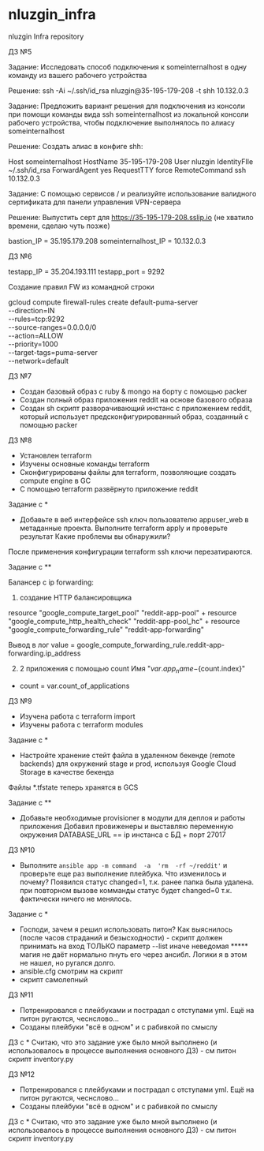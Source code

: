 # nluzgin_infra
nluzgin Infra repository


ДЗ №5

Задание:
Исследовать способ подключения к someinternalhost в одну команду из вашего рабочего устройства

Решение:
ssh -Ai ~/.ssh/id_rsa nluzgin@35-195-179-208 -t shh 10.132.0.3


Задание:
Предложить вариант решения для подключения из консоли при помощи команды вида ssh someinternalhost из локальной консоли рабочего устройства, чтобы подключение выполнялось по алиасу someinternalhost 

Решение:
Создать алиас в конфиге shh:

Host someinternalhost
	HostName 35-195-179-208
    User nluzgin
    IdentityFIle ~/.ssh/id_rsa
	ForwardAgent yes
	RequestTTY force
	RemoteCommand ssh 10.132.0.3


Задание:
С помощью сервисов / и реализуйте использование валидного сертификата для панели управления VPN-сервера

Решение:
Выпустить серт для https://35-195-179-208.sslip.io (не хватило времени, сделаю чуть позже)


bastion_IP = 35.195.179.208
someinternalhost_IP = 10.132.0.3


ДЗ №6


testapp_IP = 35.204.193.111
testapp_port = 9292

Создание правил FW из командной строки

gcloud compute firewall-rules create default-puma-server \
	--direction=IN \
	--rules=tcp:9292 \
	--source-ranges=0.0.0.0/0 \
	--action=ALLOW \
	--priority=1000 \
	--target-tags=puma-server \
	--network=default

ДЗ №7
- Создан базовый образ с ruby & mongo на борту с помощью packer
- Создан полный образ приложения reddit на основе базового образа
- Создан sh скрипт разворачивающий инстанс с приложением reddit, который использует предсконфигурированный образ, созданный с помощью packer

ДЗ №8
- Установлен terraform
- Изучены основные команды terraform
- Сконфигурированы файлы для terraform, позволяющие создать compute engine в GC
- С помощью terraform развёрнуто приложение reddit

Задание с *

- Добавьте в веб интерфейсе ssh ключ пользователю appuser_web в метаданные проекта. Выполните terraform apply и проверьте результат Какие проблемы вы обнаружили? 

После применения конфигурации terraform ssh ключи перезатираются.


Задание с **

Балансер с ip forwarding:

1) создание HTTP балансировщика

resource "google_compute_target_pool" "reddit-app-pool" 
+
resource "google_compute_http_health_check" "reddit-app-pool_hc"
+
resource "google_compute_forwarding_rule" "reddit-app-forwarding"

Вывод в лог value = google_compute_forwarding_rule.reddit-app-forwarding.ip_address

2) 2 приложения с помощью count
Имя "${var.app_name}-${count.index}"
+ count = var.count_of_applications


ДЗ №9
- Изучена работа с terraform import
- Изучены работа с terraform modules

Задание с *

- Настройте хранение стейт файла в удаленном бекенде (remote backends) для окружений stage и prod, используя Google Cloud Storage в качестве бекенда

Файлы *.tfstate теперь хранятся в GCS


Задание с **
- Добавьте необходимые provisioner в модули для деплоя и работы приложения
Добавил провиженеры и выставляю переменную окружения DATABASE_URL == ip инстанса с БД + порт 27017

ДЗ №10

- Выполните  `ansible app -m command  -a  'rm  -rf ~/reddit'` и проверьте еще раз выполнение плейбука.  Что изменилось и почему?
Появился статус changed=1, т.к. ранее папка была удалена. при повторном вызове комманды статус будет changed=0 т.к. фактически ничего не менялось.

Задание с *
- Господи, зачем я решил использовать питон?
Как выяснилось (после часов страданий и безысходности) - скрипт должен принимать на вход ТОЛЬКО параметр --list иначе неведомая ***** магия не даёт нормально пнуть его через ансибл.
Логики я в этом не нашел, но ругался долго.
- ansible.cfg смотрим на скрипт
- скрипт самолепный

ДЗ №11
- Потренировался с плейбуками и пострадал с отступами yml. Ещё на питон ругаются, чеснслово...
- Созданы плейбуки "всё в одном" и с рабивкой по смыслу

ДЗ с *
Считаю, что это задание уже было мной выполнено (и использовалось в процессе выполнения основного ДЗ) - см питон скрипт inventory.py


ДЗ №12
- Потренировался с плейбуками и пострадал с отступами yml. Ещё на питон ругаются, чеснслово...
- Созданы плейбуки "всё в одном" и с рабивкой по смыслу

ДЗ с *
Считаю, что это задание уже было мной выполнено (и использовалось в процессе выполнения основного ДЗ) - см питон скрипт inventory.py
